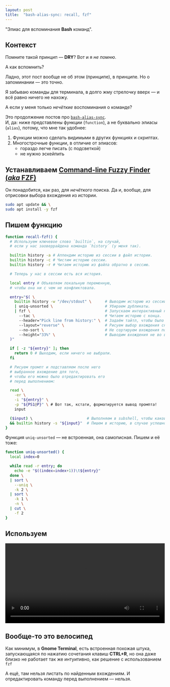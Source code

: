 ```yaml
---
layout: post
title:  "bash-alias-sync: recall, fzf"
---
```


<span class="hidden">"Элиас для вспоминания <strong>Bash</strong> команд".</span>

## Контекст

Помните такой принцип — **DRY**? Вот и я _не помню_.

А как вспомнить?

Ладно, этот пост вообще не об этом (принципе), в принципе. Но о запоминании — это точно.

Я забываю команды для терминала, в долго жму стрелочку вверх — и всё равно ничего не нахожу.

А если у меня только _нечёткие_ воспоминания о команде?

Это продолжение постов про [`bash-alias-sync`](https://danand.github.io/magic-of-terminal/posts/bash-allias-sync-touch-p).<br />
И, да: ниже представлены функции (`function`), а не буквально элиасы (`alias`), потому, что мне так удобнее:

1. Функции можно сделать видимыми в других функциях и скриптах.
2. Многострочные функции, в отличие от элиасов:
   - гораздо легче писать (с подсветкой)
   - не нужно эскейпить

## Устанавливаем [**Command-line Fuzzy Finder (_aka_ FZF)**](https://github.com/junegunn/fzf)

Он понадобится, как раз, для _нечёткого_ поиска. Да и, вообще, для отрисовки выбора вхождения из истории.

```bash
sudo apt update && \
sudo apt install -y fzf
```

## Пишем функцию

```bash
function recall-fzf() {
  # Используем ключевое слово `builtin`, на случай,
  # если у нас заоверрайдена команда `history` (у меня так).

  builtin history -a # Аппендим историю из сессии в файл истории.
  builtin history -c # Чистим историю сессии.
  builtin history -r # Читаем историю из файла обратно в сессию.

  # Теперь у нас в сессии есть вся история.

  local entry # Объявляем локальную переменную,
  # чтобы она ни с чем не конфликтовала.

  entry="$( \
    builtin history -w "/dev/stdout" \      # Выводим историю из сессии в пайп.
    | uniq-unsorted \                       # Убираем дубликаты.
    | fzf \                                 # Запускаем интерактивный нечёткий поиск.
      --tac \                               # Читаем историю с конца.
      --header="Pick line from history:" \  # Задаём тайтл, чтобы было понятно, что делать.
      --layout="reverse" \                  # Рисуем выбор вхождения снизу от промпта, а не сверху.
      --no-sort \                           # Не сортируем вхождения по алфавиту.
      --height="33%" \                      # Выводим вхождения не во весь экран.
  )"

  if [ -z "${entry}" ]; then
    return 0 # Выходим, если ничего не выбрали.
  fi

  # Рисуем промпт и подставляем после него
  # выбранное вхождение для того,
  # чтобы его можно было отредактировать его
  # перед выполнением:

  read \
    -er \
    -i "${entry}" \
    -p "${PS1@P}" \ # Вот так, кстати, форматируется вывод промпта!
    input

  ($input) \                        # Выполняем в subshell, чтобы какой-нибудь `xargs` не исполнил лишнего.
  && builtin history -s "${input}"  # Пишем в историю, в случае успешного выполнения.
}
```

Функция `uniq-unsorted` — не встроенная, она самописная. Пишем и её тоже:

```bash
function uniq-unsorted() {
  local index=0

  while read -r entry; do
    echo -e "$((index=index+1))\t${entry}"
  done \
  | sort \
    --uniq \
    -k 2 \
  | sort \
    -k 1 \
    -n \
  | cut \
    -f 2
}
```

## Используем

<video controls width="900" style="max-width: 100%;">
  <source src="{{ site.baseurl }}/assets/videos/recall-fzf.webm" type="video/webm">
  `recall-fzf` usage video was here.
</video>

## Вообще-то это велосипед

Как минимум, в **Gnome Terminal**, есть встроенная похожая штука, запускающаяся по нажатию сочетания клавиш **CTRL+R**, но она даже близко не работает так же интуитивно, как решение с использованием `fzf`

А ещё, там нельзя листать по найденным вхождениям. И отредактировать команду перед выполнением — нельзя.
